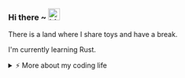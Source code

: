 ### Hi there ~ <img src="https://user-images.githubusercontent.com/1303154/88677602-1635ba80-d120-11ea-84d8-d263ba5fc3c0.gif" width="24px" alt="hi">

There is a land where I share toys and have a break.

I'm currently learning Rust.

<details>
<summary>⚡️ More about my coding life</summary>
<br />

<!--START_SECTION:waka-->
![Code Time](http://img.shields.io/badge/Code%20Time-0%20secs-blue)

![Profile Views](http://img.shields.io/badge/Profile%20Views-0-blue)

**🐱 My GitHub Data** 

> 📦 108.6 kB Used in GitHub's Storage 
 > 
> 🚫 Not Opted to Hire
 > 
> 📜 14 Public Repositories 
 > 
> 🔑 10 Private Repositories 
 > 
**I'm a Night 🦉** 

```text
🌞 Morning                11 commits          ███░░░░░░░░░░░░░░░░░░░░░░   11.22 % 
🌆 Daytime                37 commits          █████████░░░░░░░░░░░░░░░░   37.76 % 
🌃 Evening                29 commits          ███████░░░░░░░░░░░░░░░░░░   29.59 % 
🌙 Night                  21 commits          █████░░░░░░░░░░░░░░░░░░░░   21.43 % 
```
📅 **I'm Most Productive on Friday** 

```text
Monday                   10 commits          ███░░░░░░░░░░░░░░░░░░░░░░   10.20 % 
Tuesday                  15 commits          ████░░░░░░░░░░░░░░░░░░░░░   15.31 % 
Wednesday                7 commits           ██░░░░░░░░░░░░░░░░░░░░░░░   07.14 % 
Thursday                 11 commits          ███░░░░░░░░░░░░░░░░░░░░░░   11.22 % 
Friday                   23 commits          ██████░░░░░░░░░░░░░░░░░░░   23.47 % 
Saturday                 21 commits          █████░░░░░░░░░░░░░░░░░░░░   21.43 % 
Sunday                   11 commits          ███░░░░░░░░░░░░░░░░░░░░░░   11.22 % 
```


📊 **This Week I Spent My Time On** 

```text
🕑︎ Time Zone: Asia/Shanghai

💬 Programming Languages: 
No Activity Tracked This Week

🔥 Editors: 
No Activity Tracked This Week

🐱‍💻 Projects: 
No Activity Tracked This Week

💻 Operating System: 
No Activity Tracked This Week
```

**I Mostly Code in Python** 

```text
Python                   7 repos             ████████████░░░░░░░░░░░░░   46.67 % 
Rust                     3 repos             █████░░░░░░░░░░░░░░░░░░░░   20.00 % 
Shell                    1 repo              ██░░░░░░░░░░░░░░░░░░░░░░░   06.67 % 
TypeScript               1 repo              ██░░░░░░░░░░░░░░░░░░░░░░░   06.67 % 
HTML                     1 repo              ██░░░░░░░░░░░░░░░░░░░░░░░   06.67 % 
```




 Last Updated on 18/08/2024 18:42:55 UTC
<!--END_SECTION:waka-->

![Top Langs](https://github-readme-stats.vercel.app/api/top-langs/?username=gitduk&layout=compact&hide=css,html)

![gitduk's github stats](https://github-readme-stats.vercel.app/api?username=gitduk&count_private=true&show_icons=true&theme=onedark)
</details>
